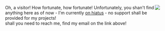 <img align="right" src="https://spotify-recently-played-readme.vercel.app/api?user=babdab9&unique=1"></img>
<span>Oh, a visitor! How fortunate, how fortunate! Unfortunately, you shan't find anything here as of now - I'm currently [on hiatus](https://fanoulis.dev) - no support shall be provided for my projects!<br />shall you need to reach me, find my email on the link above!</span>
